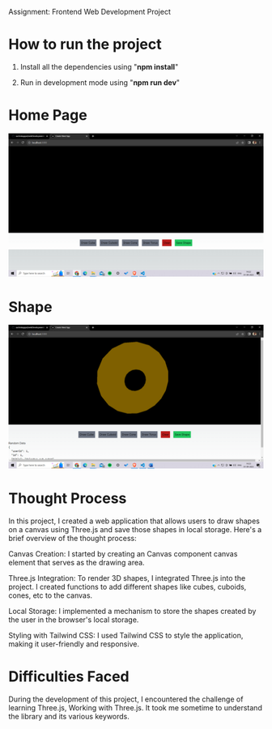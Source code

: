 Assignment: Frontend Web Development Project

# How to run the project

1. Install all the dependencies using
 "**npm install**"

2. Run in development mode using
   "**npm run dev**"

# Home Page
![Home page](./home.png)

# Shape
![Shape](./fig.png)

# Thought Process
In this project, I created a web application that allows users to draw shapes on a canvas using Three.js and save those shapes in local storage. Here's a brief overview of the thought process:

Canvas Creation: 
I started by creating an Canvas component canvas element that serves as the drawing area.

Three.js Integration: 
To render 3D shapes, I integrated Three.js into the project. I created functions to add different shapes like cubes, cuboids, cones, etc to the canvas.

Local Storage: 
I implemented a mechanism to store the shapes created by the user in the browser's local storage.

Styling with Tailwind CSS: 
I used Tailwind CSS to style the application, making it user-friendly and responsive.

# Difficulties Faced
During the development of this project, I encountered the challenge of learning Three.js, Working with Three.js. It took me sometime to understand the library and its various keywords.

